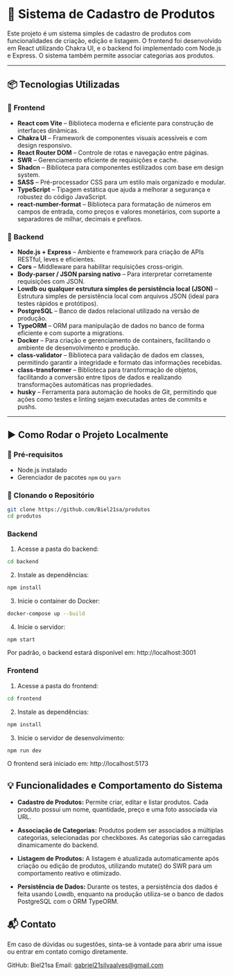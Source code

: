 # 🛒 Sistema de Cadastro de Produtos

Este projeto é um sistema simples de cadastro de produtos com funcionalidades de criação, edição e listagem. O frontend foi desenvolvido em React utilizando Chakra UI, e o backend foi implementado com Node.js e Express. O sistema também permite associar categorias aos produtos.

---

## 📦 Tecnologias Utilizadas

### 🔹 **Frontend**

- **React com Vite** – Biblioteca moderna e eficiente para construção de interfaces dinâmicas.
- **Chakra UI** – Framework de componentes visuais acessíveis e com design responsivo.
- **React Router DOM** – Controle de rotas e navegação entre páginas.
- **SWR** – Gerenciamento eficiente de requisições e cache.
- **Shadcn** – Biblioteca para componentes estilizados com base em design system.
- **SASS** – Pré-processador CSS para um estilo mais organizado e modular.
- **TypeScript** – Tipagem estática que ajuda a melhorar a segurança e robustez do código JavaScript.
- **react-number-format** – Biblioteca para formatação de números em campos de entrada, como preços e valores monetários, com suporte a separadores de milhar, decimais e prefixos.

### 🔹 **Backend**

- **Node.js + Express** – Ambiente e framework para criação de APIs RESTful, leves e eficientes.
- **Cors** – Middleware para habilitar requisições cross-origin.
- **Body-parser / JSON parsing nativo** – Para interpretar corretamente requisições com JSON.
- **Lowdb ou qualquer estrutura simples de persistência local (JSON)** – Estrutura simples de persistência local com arquivos JSON (ideal para testes rápidos e protótipos).
- **PostgreSQL** – Banco de dados relacional utilizado na versão de produção.
- **TypeORM** – ORM para manipulação de dados no banco de forma eficiente e com suporte a migrations.
- **Docker** – Para criação e gerenciamento de containers, facilitando o ambiente de desenvolvimento e produção.
- **class-validator** – Biblioteca para validação de dados em classes, permitindo garantir a integridade e formato das informações recebidas.
- **class-transformer** – Biblioteca para transformação de objetos, facilitando a conversão entre tipos de dados e realizando transformações automáticas nas propriedades.
- **husky** – Ferramenta para automação de hooks de Git, permitindo que ações como testes e linting sejam executadas antes de commits e pushs.

---

## ▶️ Como Rodar o Projeto Localmente

### 🔧 Pré-requisitos

- Node.js instalado
- Gerenciador de pacotes `npm` ou `yarn`

### 📁 Clonando o Repositório

```bash
git clone https://github.com/Biel21sa/produtos
cd produtos
```

### Backend

1. Acesse a pasta do backend:

```bash
cd backend
```

2. Instale as dependências:

```bash
npm install
```

3. Inicie o container do Docker:

```bash
docker-compose up --build
```

4. Inicie o servidor:

```bash
npm start
```

Por padrão, o backend estará disponível em: http://localhost:3001

### Frontend

1. Acesse a pasta do frontend:

```bash
cd frontend
```

2. Instale as dependências:

```bash
npm install
```

3. Inicie o servidor de desenvolvimento:

```bash
npm run dev
```

O frontend será iniciado em: http://localhost:5173

## 💡 Funcionalidades e Comportamento do Sistema

- **Cadastro de Produtos:** Permite criar, editar e listar produtos. Cada produto possui um nome, quantidade, preço e uma foto associada via URL.

- **Associação de Categorias:** Produtos podem ser associados a múltiplas categorias, selecionadas por checkboxes. As categorias são carregadas dinamicamente do backend.

- **Listagem de Produtos:** A listagem é atualizada automaticamente após criação ou edição de produtos, utilizando mutate() do SWR para um comportamento reativo e otimizado.

- **Persistência de Dados:** Durante os testes, a persistência dos dados é feita usando Lowdb, enquanto na produção utiliza-se o banco de dados PostgreSQL com o ORM TypeORM.

## 📬 Contato

Em caso de dúvidas ou sugestões, sinta-se à vontade para abrir uma issue ou entrar em contato comigo diretamente.

GitHub: Biel21sa
Email: gabriel21silvaalves@gmail.com
